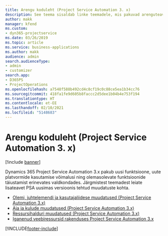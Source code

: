 ```yaml
---
title: Arengu koduleht (Project Service Automation 3. x)
description: See teema sisaldab linke teemadele, mis pakuvad arenguteavet rakenduse Dynamics 365 Project Service Automation (PSA) versiooni 3. x jaoks.
author: makk
manager: kfend
ms.custom:
- dyn365-projectservice
ms.date: 03/26/2019
ms.topic: article
ms.service: business-applications
ms.author: makk
audience: admin
search.audienceType:
- admin
- customizer
search.app:
- D365PS
- ProjectOperations
ms.openlocfilehash: a7548f588b492cd4c8cf19c0c88ce5ea1b34cc76
ms.sourcegitcommit: 418fa1fe9d605b8faccc2d5dee1b04b4e753f194
ms.translationtype: HT
ms.contentlocale: et-EE
ms.lasthandoff: 02/10/2021
ms.locfileid: "5148683"
---
```

# <a name="development-home-page-project-service-automation-3x"></a>Arengu koduleht (Project Service Automation 3. x)

[!include [banner](../../includes/psa-now-project-operations.md)]

Dynamics 365 Project Service Automation 3.x pakub uusi funktsioone, uute platvormide kasutamise võimalusi ning olemasolevate funktsioonide täiustamist erinevates valdkondades. Järgmistest teemadest leiate lisateavet PSA uusimas versioonis tehtud muudatuste kohta.

- [Olemi, juhtelemendi ja kasutajaliidese muudatused (Project Service Automation 3.x)](../developer-guides/entity-changes-v3.x.md)
- [Aja ja kulude muudatused (Project Service Automation 3.x)](../developer-guides/time-expense-changes-v3.x.md)
- [Ressursihalduri muudatused (Project Service Automation 3.x)](../developer-guides/resource-management-changes-v3.x.md)
- [Iganenud veebiressursid rakenduses Project Service Automation 3.x](../developer-guides/web-resources-deprecated-v3.x.md)


[!INCLUDE[footer-include](../../includes/footer-banner.md)]